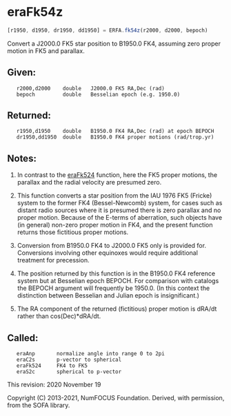 # eraFk54z

```js
[r1950, d1950, dr1950, dd1950] = ERFA.fk54z(r2000, d2000, bepoch)
```

Convert a J2000.0 FK5 star position to B1950.0 FK4, assuming zero
proper motion in FK5 and parallax.

## Given:
```
   r2000,d2000    double   J2000.0 FK5 RA,Dec (rad)
   bepoch         double   Besselian epoch (e.g. 1950.0)
```

## Returned:
```
   r1950,d1950    double   B1950.0 FK4 RA,Dec (rad) at epoch BEPOCH
   dr1950,dd1950  double   B1950.0 FK4 proper motions (rad/trop.yr)
```

## Notes:

1) In contrast to the [eraFk524][1] function, here the FK5 proper
   motions, the parallax and the radial velocity are presumed zero.

2) This function converts a star position from the IAU 1976 FK5
  (Fricke) system to the former FK4 (Bessel-Newcomb) system, for
   cases such as distant radio sources where it is presumed there is
   zero parallax and no proper motion.  Because of the E-terms of
   aberration, such objects have (in general) non-zero proper motion
   in FK4, and the present function returns those fictitious proper
   motions.

3) Conversion from B1950.0 FK4 to J2000.0 FK5 only is provided for.
   Conversions involving other equinoxes would require additional
   treatment for precession.

4) The position returned by this function is in the B1950.0 FK4
   reference system but at Besselian epoch BEPOCH.  For comparison
   with catalogs the BEPOCH argument will frequently be 1950.0. (In
   this context the distinction between Besselian and Julian epoch
   is insignificant.)

5) The RA component of the returned (fictitious) proper motion is
   dRA/dt rather than cos(Dec)*dRA/dt.

## Called:
```
   eraAnp       normalize angle into range 0 to 2pi
   eraC2s       p-vector to spherical
   eraFk524     FK4 to FK5
   eraS2c       spherical to p-vector
```

This revision:   2020 November 19

Copyright (C) 2013-2021, NumFOCUS Foundation.
Derived, with permission, from the SOFA library.


[1]: era.fk524.md
